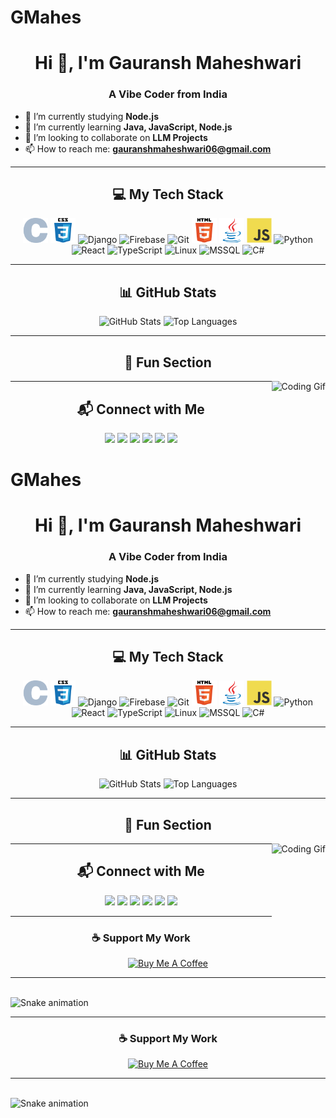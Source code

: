 # GMahes

<h1 align="center">Hi 👋, I'm Gauransh Maheshwari</h1>
<h3 align="center">A Vibe Coder from India</h3>

- 🔭 I’m currently studying **Node.js**
- 🌱 I’m currently learning **Java, JavaScript, Node.js**
- 👯 I’m looking to collaborate on **LLM Projects**
- 📫 How to reach me: **gauranshmaheshwari06@gmail.com**

---

<h2 align="center">💻 My Tech Stack</h2>

<div align="center">
  <!-- Languages -->
  <img src="https://raw.githubusercontent.com/devicons/devicon/master/icons/c/c-original.svg" height="40" alt="C" />
  <img src="https://raw.githubusercontent.com/devicons/devicon/master/icons/css3/css3-original-wordmark.svg" height="40" alt="CSS3" />
  <img src="https://cdn.worldvectorlogo.com/logos/django.svg" height="40" alt="Django" />
  <img src="https://www.vectorlogo.zone/logos/firebase/firebase-icon.svg" height="40" alt="Firebase" />
  <img src="https://www.vectorlogo.zone/logos/git-scm/git-scm-icon.svg" height="40" alt="Git" />
  <img src="https://raw.githubusercontent.com/devicons/devicon/master/icons/html5/html5-original-wordmark.svg" height="40" alt="HTML5" />
  <img src="https://raw.githubusercontent.com/devicons/devicon/master/icons/java/java-original.svg" height="40" alt="Java" />
  <img src="https://raw.githubusercontent.com/devicons/devicon/master/icons/javascript/javascript-original.svg" height="40" alt="JavaScript" />
  <img src="https://cdn.jsdelivr.net/gh/devicons/devicon/icons/python/python-original.svg" height="40" alt="Python" />
  <img src="https://cdn.jsdelivr.net/gh/devicons/devicon/icons/react/react-original.svg" height="40" alt="React" />
  <img src="https://cdn.jsdelivr.net/gh/devicons/devicon/icons/typescript/typescript-original.svg" height="40" alt="TypeScript" />
  <img src="https://cdn.jsdelivr.net/gh/devicons/devicon/icons/linux/linux-original.svg" height="40" alt="Linux" />
  <img src="https://www.svgrepo.com/show/303229/microsoft-sql-server-logo.svg" height="40" alt="MSSQL" />
  <img src="https://cdn.jsdelivr.net/gh/devicons/devicon/icons/csharp/csharp-original.svg" height="40" alt="C#" />
</div>

---

<h2 align="center">📊 GitHub Stats</h2>

<div align="center">
  <img src="https://github-readme-stats.vercel.app/api?username=GauranshMaheshwari&hide_title=false&hide_rank=false&show_icons=true&include_all_commits=true&count_private=true&theme=dracula&hide_border=false" height="150" alt="GitHub Stats" />
  <img src="https://github-readme-stats.vercel.app/api/top-langs?username=GauranshMaheshwari&layout=compact&langs_count=5&theme=dracula&hide_border=false" height="150" alt="Top Languages" />
</div>

---

<h2 align="center">🎯 Fun Section</h2>

<img align="right" height="150" src="https://i.imgflip.com/65efzo.gif" alt="Coding Gif" />

---

<h2 align="center">📬 Connect with Me</h2>

<div align="center">
  <a href="https://youtube.com"><img src="https://img.shields.io/static/v1?message=Youtube&logo=youtube&color=FF0000&style=for-the-badge" height="35" /></a>
  <a href="https://instagram.com"><img src="https://img.shields.io/static/v1?message=Instagram&logo=instagram&color=E4405F&style=for-the-badge" height="35" /></a>
  <a href="https://twitch.tv"><img src="https://img.shields.io/static/v1?message=Twitch&logo=twitch&color=9146FF&style=for-the-badge" height="35" /></a>
  <a href="https://discord.com"><img src="https://img.shields.io/static/v1?message=Discord&logo=discord&color=7289DA&style=for-the-badge" height="35" /></a>
  <a href="mailto:gauranshmaheshwari06@gmail.com"><img src="https://img.shields.io/static/v1?message=Gmail&logo=gmail&color=D14836&style=for-the-badge" height="35" /></a>
  <a href="https://linkedin.com"><img src="https://img.shields.io/static/v1?message=LinkedIn&logo=linkedin&color=0077B5&style=for-the-badge" height="35" /></a>
</div>

# GMahes

<h1 align="center">Hi 👋, I'm Gauransh Maheshwari</h1>
<h3 align="center">A Vibe Coder from India</h3>

- 🔭 I’m currently studying **Node.js**
- 🌱 I’m currently learning **Java, JavaScript, Node.js**
- 👯 I’m looking to collaborate on **LLM Projects**
- 📫 How to reach me: **gauranshmaheshwari06@gmail.com**

---

<h2 align="center">💻 My Tech Stack</h2>

<div align="center">
  <!-- Languages -->
  <img src="https://raw.githubusercontent.com/devicons/devicon/master/icons/c/c-original.svg" height="40" alt="C" />
  <img src="https://raw.githubusercontent.com/devicons/devicon/master/icons/css3/css3-original-wordmark.svg" height="40" alt="CSS3" />
  <img src="https://cdn.worldvectorlogo.com/logos/django.svg" height="40" alt="Django" />
  <img src="https://www.vectorlogo.zone/logos/firebase/firebase-icon.svg" height="40" alt="Firebase" />
  <img src="https://www.vectorlogo.zone/logos/git-scm/git-scm-icon.svg" height="40" alt="Git" />
  <img src="https://raw.githubusercontent.com/devicons/devicon/master/icons/html5/html5-original-wordmark.svg" height="40" alt="HTML5" />
  <img src="https://raw.githubusercontent.com/devicons/devicon/master/icons/java/java-original.svg" height="40" alt="Java" />
  <img src="https://raw.githubusercontent.com/devicons/devicon/master/icons/javascript/javascript-original.svg" height="40" alt="JavaScript" />
  <img src="https://cdn.jsdelivr.net/gh/devicons/devicon/icons/python/python-original.svg" height="40" alt="Python" />
  <img src="https://cdn.jsdelivr.net/gh/devicons/devicon/icons/react/react-original.svg" height="40" alt="React" />
  <img src="https://cdn.jsdelivr.net/gh/devicons/devicon/icons/typescript/typescript-original.svg" height="40" alt="TypeScript" />
  <img src="https://cdn.jsdelivr.net/gh/devicons/devicon/icons/linux/linux-original.svg" height="40" alt="Linux" />
  <img src="https://www.svgrepo.com/show/303229/microsoft-sql-server-logo.svg" height="40" alt="MSSQL" />
  <img src="https://cdn.jsdelivr.net/gh/devicons/devicon/icons/csharp/csharp-original.svg" height="40" alt="C#" />
</div>

---

<h2 align="center">📊 GitHub Stats</h2>

<div align="center">
  <img src="https://github-readme-stats.vercel.app/api?username=GauranshMaheshwari&hide_title=false&hide_rank=false&show_icons=true&include_all_commits=true&count_private=true&theme=dracula&hide_border=false" height="150" alt="GitHub Stats" />
  <img src="https://github-readme-stats.vercel.app/api/top-langs?username=GauranshMaheshwari&layout=compact&langs_count=5&theme=dracula&hide_border=false" height="150" alt="Top Languages" />
</div>

---

<h2 align="center">🎯 Fun Section</h2>

<img align="right" height="150" src="https://i.imgflip.com/65efzo.gif" alt="Coding Gif" />

---

<h2 align="center">📬 Connect with Me</h2>

<div align="center">
  <a href="https://youtube.com"><img src="https://img.shields.io/static/v1?message=Youtube&logo=youtube&color=FF0000&style=for-the-badge" height="35" /></a>
  <a href="https://instagram.com"><img src="https://img.shields.io/static/v1?message=Instagram&logo=instagram&color=E4405F&style=for-the-badge" height="35" /></a>
  <a href="https://twitch.tv"><img src="https://img.shields.io/static/v1?message=Twitch&logo=twitch&color=9146FF&style=for-the-badge" height="35" /></a>
  <a href="https://discord.com"><img src="https://img.shields.io/static/v1?message=Discord&logo=discord&color=7289DA&style=for-the-badge" height="35" /></a>
  <a href="mailto:gauranshmaheshwari06@gmail.com"><img src="https://img.shields.io/static/v1?message=Gmail&logo=gmail&color=D14836&style=for-the-badge" height="35" /></a>
  <a href="https://linkedin.com"><img src="https://img.shields.io/static/v1?message=LinkedIn&logo=linkedin&color=0077B5&style=for-the-badge" height="35" /></a>
</div>

---

<h3 align="center">☕ Support My Work</h3>

<p align="center">
  <a href="https://www.buymeacoffee.com/GaurnashMaheshwari">
    <img src="https://cdn.buymeacoffee.com/buttons/v2/default-yellow.png" height="50" width="210" alt="Buy Me A Coffee" />
  </a>
</p>

---

<br clear="both">
<img src="https://raw.githubusercontent.com/maurodesouza/maurodesouza/output/snake.svg" alt="Snake animation" />


---

<h3 align="center">☕ Support My Work</h3>

<p align="center">
  <a href="https://www.buymeacoffee.com/GaurnashMaheshwari">
    <img src="https://cdn.buymeacoffee.com/buttons/v2/default-yellow.png" height="50" width="210" alt="Buy Me A Coffee" />
  </a>
</p>

---

<br clear="both">
<img src="https://raw.githubusercontent.com/maurodesouza/maurodesouza/output/snake.svg" alt="Snake animation" />
